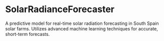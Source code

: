# SolarRadianceForecaster
A predictive model for real-time solar radiation forecasting in South Spain solar farms. Utilizes advanced machine learning techniques for accurate, short-term forecasts.
